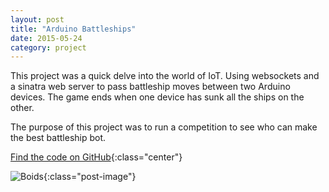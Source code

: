 ```yaml
---
layout: post
title: "Arduino Battleships"
date: 2015-05-24
category: project
---
```


This project was a quick delve into the world of IoT. Using websockets and a sinatra web server to pass battleship 
moves between two Arduino devices. The game ends when one device has sunk all the ships on the other.

The purpose of this project was to run a competition to see who can make the best battleship bot.

[Find the code on GitHub](https://github.com/RosyTucker/Battleships){:class="center"}

![Boids]({{site.url}}/assets/images/projects/arduinoBattleships.jpg){:class="post-image"}